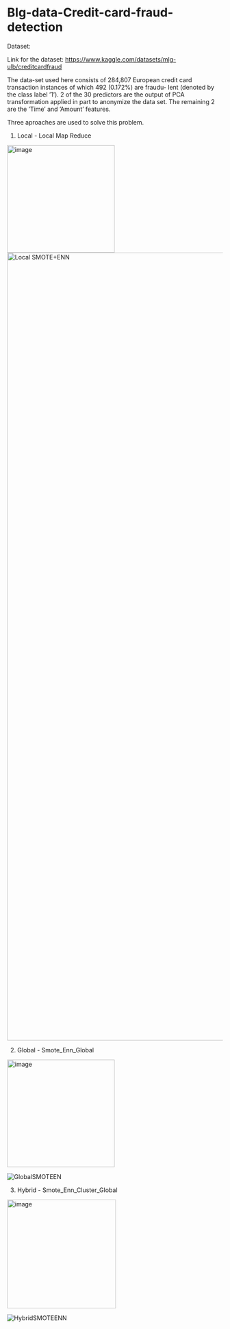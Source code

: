 # BIg-data-Credit-card-fraud-detection

Dataset:

Link for the dataset: https://www.kaggle.com/datasets/mlg-ulb/creditcardfraud

The data-set used here consists of 284,807 European credit
card transaction instances of which 492 (0.172%) are fraudu-
lent (denoted by the class label ’1’). 2 of the 30 predictors are
the output of PCA transformation applied in part to anonymize
the data set. The remaining 2 are the ’Time’ and ’Amount’
features.

Three aproaches are used to solve this problem.

1. Local - Local Map Reduce

<img width="251" alt="image" src="https://user-images.githubusercontent.com/49164907/181906310-51397cd5-caba-4b3d-9dd0-86f66518e1f7.png">


<img width="1841" alt="Local SMOTE+ENN" src="https://user-images.githubusercontent.com/49164907/181906259-aa0b4e06-b366-4139-b50a-19cda92c4e9f.png">


2. Global - Smote_Enn_Global
<img width="251" alt="image" src="https://user-images.githubusercontent.com/49164907/181906323-39dfcf3f-dd84-49af-89b5-1ea36e8c8a1f.png">


![GlobalSMOTEEN](https://user-images.githubusercontent.com/49164907/181906260-82968d5b-78c9-402a-953b-de7bdd0e59e3.png)

3. Hybrid - Smote_Enn_Cluster_Global

<img width="254" alt="image" src="https://user-images.githubusercontent.com/49164907/181906344-0b61b380-62a0-4965-a0ae-4064557e325c.png">


![HybridSMOTEENN](https://user-images.githubusercontent.com/49164907/181906257-972d629c-a57d-42f5-8f00-439929ba0524.png)



